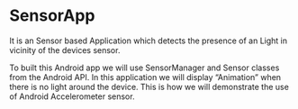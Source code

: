 # SensorApp

It is an Sensor based Application which detects the presence of an Light in vicinity of the devices sensor.

To built this Android app we will use SensorManager and Sensor classes from the Android API. In this application we will display “Animation”  when there is no light around the device. This is how we will demonstrate the use of Android Accelerometer sensor.

